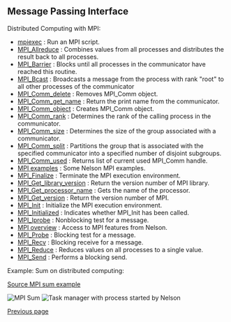 ## Message Passing Interface

Distributed Computing with MPI:

- [mpiexec](/help/en_US/mpiexec.html) : Run an MPI script.
- [MPI_Allreduce](/help/en_US/MPI_Allreduce.html) : Combines values from all processes and distributes the result back to all processes.
- [MPI_Barrier](/help/en_US/MPI_Barrier.html) : Blocks until all processes in the communicator have reached this routine.
- [MPI_Bcast](/help/en_US/MPI_Bcast.html) : Broadcasts a message from the process with rank "root" to all other processes of the communicator
- [MPI_Comm_delete](/help/en_US/MPI_Comm_delete.html) : Removes MPI_Comm object.
- [MPI_Comm_get_name](/help/en_US/MPI_Comm_get_name.html) : Return the print name from the communicator.
- [MPI_Comm_object](/help/en_US/MPI_Comm_object.html) : Creates MPI_Comm object.
- [MPI_Comm_rank](/help/en_US/MPI_Comm_rank.html) : Determines the rank of the calling process in the communicator.
- [MPI_Comm_size](/help/en_US/MPI_Comm_size.html) : Determines the size of the group associated with a communicator.
- [MPI_Comm_split](/help/en_US/MPI_Comm_split.html) : Partitions the group that is associated with the specified communicator into a specified number of disjoint subgroups.
- [MPI_Comm_used](/help/en_US/MPI_Comm_used.html) : Returns list of current used MPI_Comm handle.
- [MPI examples](/help/en_US/MPI_examples.html) : Some Nelson MPI examples.
- [MPI_Finalize](/help/en_US/MPI_Finalize.html) : Terminate the MPI execution environment.
- [MPI_Get_library_version](/help/en_US/MPI_Get_library_version.html) : Return the version number of MPI library.
- [MPI_Get_processor_name](/help/en_US/MPI_Get_processor_name.html) : Gets the name of the processor.
- [MPI_Get_version](/help/en_US/MPI_Get_version.html) : Return the version number of MPI.
- [MPI_Init](/help/en_US/MPI_Init.html) : Initialize the MPI execution environment.
- [MPI_Initialized](/help/en_US/MPI_Initialized.html) : Indicates whether MPI_Init has been called.
- [MPI_Iprobe](/help/en_US/MPI_Iprobe.html) : Nonblocking test for a message.
- [MPI overview](/help/en_US/MPI_overview.html) : Access to MPI features from Nelson.
- [MPI_Probe](/help/en_US/MPI_Probe.html) : Blocking test for a message.
- [MPI_Recv](/help/en_US/MPI_Recv.html) : Blocking receive for a message.
- [MPI_Reduce](/help/en_US/MPI_Reduce.html) : Reduces values on all processes to a single value.
- [MPI_Send](/help/en_US/MPI_Send.html) : Performs a blocking send.

Example: Sum on distributed computing:

[Source MPI sum example](https://github.com/Nelson-numerical-software/nelson/blob/master/modules/mpi/examples/MPI_parallel_sum.m)

![MPI Sum](https://github.com/Nelson-numerical-software/nelson-website/raw/master/images/MPI_parallel_sum.png "MPI")
![Task manager with process started by Nelson](https://github.com/Nelson-numerical-software/nelson-website/raw/master/images/task_manager.png "Task manager with process started by Nelson")

[Previous page](FEATURES.md)
